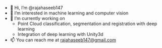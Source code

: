 - 👋 Hi, I’m @rajahaseeb147
- 👀 I’m interested in machine learning and computer vision
- 🌱 I’m currently working on 
  - Point Cloud classification, segmentation and registration with deep learning
  - Integration of deep learning with Unity3d
- 📫 You can reach me at rajahaseeb147@gmail.com

<!---
rajahaseeb147/rajahaseeb147 is a ✨ special ✨ repository because its `README.md` (this file) appears on your GitHub profile.
You can click the Preview link to take a look at your changes.
--->
